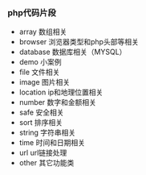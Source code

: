 ### php代码片段

* array		数组相关
* browser	浏览器类型和php头部等相关
* database 	数据库相关（MYSQL）
* demo 		小案例
* file		文件相关
* image		图片相关
* location  ip和地理位置相关
* number 	数字和金额相关
* safe		安全相关
* sort 		排序相关
* string	字符串相关
* time 		时间和日期相关
* url		url链接处理
* other 	其它功能类

